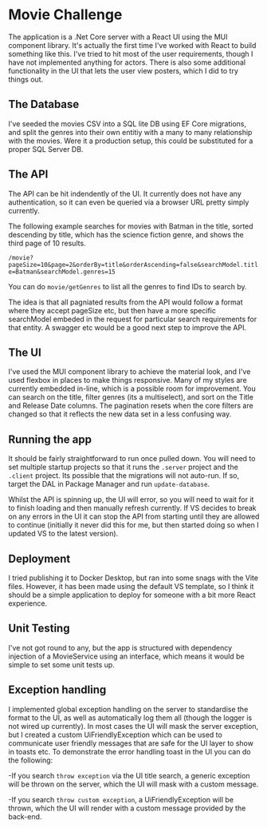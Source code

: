 # Movie Challenge
The application is a .Net Core server with a React UI using the MUI component library. It's actually the first time I've worked with React to build something like this. I've tried to hit most of the user requirements, though I have not implemented anything for actors. There is also some additional functionality in the UI that lets the user view posters, which I did to try things out.
## The Database
I've seeded the movies CSV into a SQL lite DB using EF Core migrations, and split the genres into their own entitiy with a many to many relationship with the movies. Were it a production setup, this could be substituted for a proper SQL Server DB.
## The API
The API can be hit indendently of the UI. It currently does not have any authentication, so it can even be queried via a browser URL pretty simply currently.

The following example searches for movies with Batman in the title, sorted descending by title, which has the science fiction genre, and shows the third page of 10 results.

`/movie?pageSize=10&page=2&orderBy=title&orderAscending=false&searchModel.title=Batman&searchModel.genres=15`

You can do `movie/getGenres` to list all the genres to find IDs to search by.

The idea is that all pagniated results from the API would follow a format where they accept pageSize etc, but then have a more specific searchModel embeded in the request for particular search requirements for that entity. A swagger etc would be a good next step to improve the API.
## The UI
I've used the MUI component library to achieve the material look, and I've used flexbox in places to make things responsive. Many of my styles are currently embedded in-line, which is a possible room for improvement. You can search on the title, filter genres (its a multiselect), and sort on the Title and Release Date columns. The pagination resets when the core filters are changed so that it reflects the new data set in a less confusing way.
## Running the app
It should be fairly straightforward to run once pulled down. You will need to set multiple startup projects so that it runs the `.server` project and the `.client` project.
Its possible that the migrations will not auto-run. If so, target the DAL in Package Manager and run `update-database`.

Whilst the API is spinning up, the UI will error, so you will need to wait for it to finish loading and then manually refresh currently. If VS decides to break on any errors in the UI it can stop the API from starting until they are allowed to continue (initially it never did this for me, but then started doing so when I updated VS to the latest version). 
## Deployment
I tried publishing it to Docker Desktop, but ran into some snags with the Vite files. However, it has been made using the default VS template, so I think it should be a simple application to deploy for someone with a bit more React experience.
## Unit Testing
I've not got round to any, but the app is structured with dependency injection of a MovieService using an interface, which means it would be simple to set some unit tests up.
## Exception handling
I implemented global exception handling on the server to standardise the format to the UI, as well as automatically log them all (though the logger is not wired up currently). In most cases the UI will mask the server exception, but I created a custom UiFriendlyException which can be used to communicate user friendly messages that are safe for the UI layer to show in toasts etc. To demonstrate the error handling toast in the UI you can do the following:

-If you search `throw exception` via the UI title search, a generic exception will be thrown on the server, which the UI will mask with a custom message.

-If you search `throw custom exception`, a UiFriendlyException will be thrown, which the UI will render with a custom message provided by the back-end.
